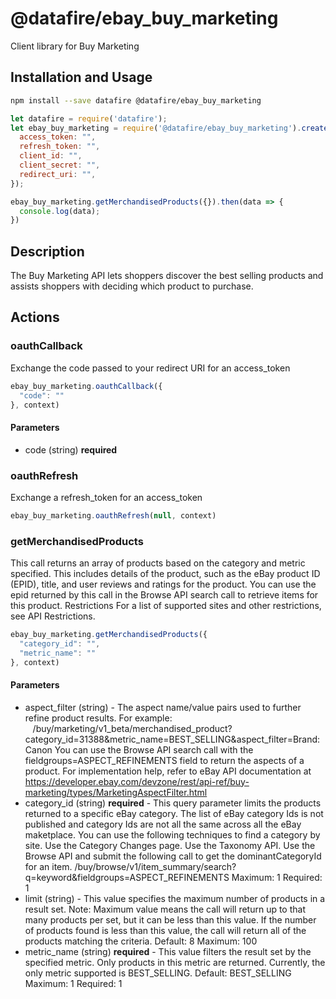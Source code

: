 # @datafire/ebay_buy_marketing

Client library for Buy Marketing

## Installation and Usage
```bash
npm install --save datafire @datafire/ebay_buy_marketing
```

```js
let datafire = require('datafire');
let ebay_buy_marketing = require('@datafire/ebay_buy_marketing').create({
  access_token: "",
  refresh_token: "",
  client_id: "",
  client_secret: "",
  redirect_uri: "",
});

ebay_buy_marketing.getMerchandisedProducts({}).then(data => {
  console.log(data);
})
```

## Description
The Buy Marketing API lets shoppers discover the best selling products and assists shoppers with deciding which product to purchase.

## Actions
### oauthCallback
Exchange the code passed to your redirect URI for an access_token


```js
ebay_buy_marketing.oauthCallback({
  "code": ""
}, context)
```

#### Parameters
* code (string) **required**

### oauthRefresh
Exchange a refresh_token for an access_token


```js
ebay_buy_marketing.oauthRefresh(null, context)
```


### getMerchandisedProducts
This call returns an array of products based on the category and metric specified. This includes details of the product, such as the eBay product ID (EPID), title, and user reviews and ratings for the product. You can use the epid returned by this call in the Browse API search call to retrieve items for this product. Restrictions For a list of supported sites and other restrictions, see API Restrictions.


```js
ebay_buy_marketing.getMerchandisedProducts({
  "category_id": "",
  "metric_name": ""
}, context)
```

#### Parameters
* aspect_filter (string) - The aspect name/value pairs used to further refine product results. For example: &nbsp;&nbsp;&nbsp;/buy/marketing/v1_beta/merchandised_product?category_id=31388&amp;metric_name=BEST_SELLING&amp;aspect_filter=Brand:Canon You can use the Browse API search call with the fieldgroups=ASPECT_REFINEMENTS field to return the aspects of a product. For implementation help, refer to eBay API documentation at https://developer.ebay.com/devzone/rest/api-ref/buy-marketing/types/MarketingAspectFilter.html
* category_id (string) **required** - This query parameter limits the products returned to a specific eBay category. The list of eBay category Ids is not published and category Ids are not all the same across all the eBay maketplace. You can use the following techniques to find a category by site. Use the Category Changes page. Use the Taxonomy API. Use the Browse API and submit the following call to get the dominantCategoryId for an item. /buy/browse/v1/item_summary/search?q=keyword&amp;fieldgroups=ASPECT_REFINEMENTS Maximum: 1 Required: 1
* limit (string) - This value specifies the maximum number of products in a result set. Note: Maximum value means the call will return up to that many products per set, but it can be less than this value. If the number of products found is less than this value, the call will return all of the products matching the criteria. Default: 8 Maximum: 100
* metric_name (string) **required** - This value filters the result set by the specified metric. Only products in this metric are returned. Currently, the only metric supported is BEST_SELLING. Default: BEST_SELLING Maximum: 1 Required: 1

